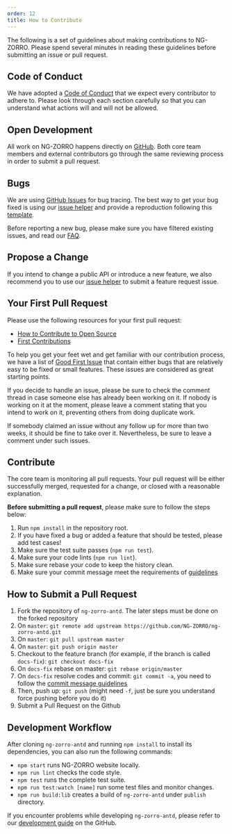 ```yaml
---
order: 12
title: How to Contribute
---
```


The following is a set of guidelines about making contributions to NG-ZORRO. Please spend several minutes in reading these guidelines before submitting an issue or pull request.

## Code of Conduct

We have adopted a [Code of Conduct](https://github.com/NG-ZORRO/ng-zorro-antd/blob/master/CODE_OF_CONDUCT.md) that we expect every contributor to adhere to. Please look through each section carefully so that you can understand what actions will and will not be allowed.

## Open Development

All work on NG-ZORRO happens directly on [GitHub](https://github.com/NG-ZORRO/ng-zorro-antd). Both core team members and external contributors go through the same reviewing process in order to submit a pull request.

## Bugs

We are using [GitHub Issues](https://github.com/NG-ZORRO/ng-zorro-antd/issues) for bug tracing. The best way to get your bug fixed is using our [issue helper](https://ng.ant.design/issue-helper/#/en) and provide a reproduction following this [template](https://stackblitz.com/edit/ng-zorro-antd-ivy).

Before reporting a new bug, please make sure you have filtered existing issues, and read our [FAQ](docs/faq/en).

## Propose a Change

If you intend to change a public API or introduce a new feature, we also recommend you to use our [issue helper](https://ng.ant.design/issue-helper/#/en) to submit a feature request issue.

## Your First Pull Request

Please use the following resources for your first pull request:

- [How to Contribute to Open Source](https://opensource.guide/how-to-contribute/)
- [First Contributions](https://github.com/firstcontributions/first-contributions)

To help you get your feet wet and get familiar with our contribution process, we have a list of [Good First Issue](https://github.com/NG-ZORRO/ng-zorro-antd/labels/good%20first%20issue) that contain either bugs that are relatively easy to be fixed or small features. These issues are considered as great starting points.

If you decide to handle an issue, please be sure to check the comment thread in case someone else has already been working on it. If nobody is working on it at the moment, please leave a comment stating that you intend to work on it, preventing others from doing duplicate work.

If somebody claimed an issue without any follow up for more than two weeks, it should be fine to take over it. Nevertheless, be sure to leave a comment under such issues.

## Contribute

The core team is monitoring all pull requests. Your pull request will be either successfully merged, requested for a change, or closed with a reasonable explanation.

**Before submitting a pull request**, please make sure to follow the steps below:

1. Run `npm install` in the repository root.
2. If you have fixed a bug or added a feature that should be tested, please add test cases!
3. Make sure the test suite passes (`npm run test`).
4. Make sure your code lints (`npm run lint`).
5. Make sure rebase your code to keep the history clean.
6. Make sure your commit message meet the requirements of [guidelines](https://github.com/NG-ZORRO/ng-zorro-antd/blob/master/CONTRIBUTING.md#-commit-message-guidelines)

## How to Submit a Pull Request

1. Fork the repository of `ng-zorro-antd`. The later steps must be done on the forked repository
2. On `master`: `git remote add upstream https://github.com/NG-ZORRO/ng-zorro-antd.git`
3. On `master`: `git pull upstream master`
4. On `master`: `git push origin master`
5. Checkout to the feature branch (for example, if the branch is called `docs-fix`): `git checkout docs-fix`
6. On `docs-fix` rebase on master: `git rebase origin/master`
7. On `docs-fix` resolve codes and commit: `git commit -a`, you need to follow the [commit message guidelines](https://github.com/NG-ZORRO/ng-zorro-antd/blob/master/CONTRIBUTING.md#-commit-message-guidelines)
8. Then, push up: `git push` (might need `-f`, just be sure you understand force pushing before you do it)
9. Submit a Pull Request on the Github

## Development Workflow

After cloning `ng-zorro-antd` and running `npm install` to install its dependencies, you can also run the following commands:

- `npm start` runs NG-ZORRO website locally.
- `npm run lint` checks the code style.
- `npm test` runs the complete test suite.
- `npm run test:watch [name]` run some test files and monitor changes.
- `npm run build:lib` creates a build of `ng-zorro-antd` under `publish` directory.

If you encounter problems while developing `ng-zorro-antd`, please refer to our [development guide](https://github.com/NG-ZORRO/ng-zorro-antd/wiki/Development-Guide) on the GitHub.
